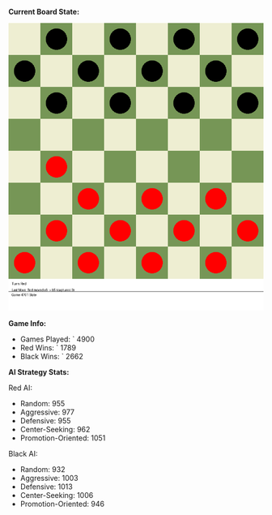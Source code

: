 
**Current Board State:**  
<!-- START_GIF -->
![Checkers Game](./checkers_game.gif)
<!-- END_GIF -->

**Game Info:**  
- Games Played: `<!-- GAMES_PLAYED --> 4900
- Red Wins: `<!-- RED_WINS --> 1789
- Black Wins: `<!-- BLACK_WINS --> 2662

<!-- AI_STATS -->
**AI Strategy Stats:**

Red AI:
- Random: 955
- Aggressive: 977
- Defensive: 955
- Center-Seeking: 962
- Promotion-Oriented: 1051

Black AI:
- Random: 932
- Aggressive: 1003
- Defensive: 1013
- Center-Seeking: 1006
- Promotion-Oriented: 946
